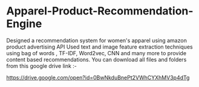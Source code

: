 # Apparel-Product-Recommendation-Engine
Designed a recommendation system for women's apparel using amazon product advertising API
Used text and image feature extraction techniques using bag of words , TF-IDF, Word2vec, CNN and many more to provide content based recommendations.
You can download all files and folders from this google drive link :- 

https://drive.google.com/open?id=0BwNkduBnePt2VWhCYXhMV3p4dTg
